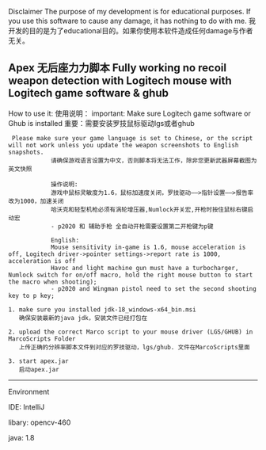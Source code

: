 Disclaimer
The purpose of my development is for educational purposes. If you use this software to cause any damage, it has nothing to do with me.
我开发的目的是为了educational目的。如果你使用本软件造成任何damage与作者无关。

Apex 无后座力力脚本
Fully working no recoil weapon detection with Logitech mouse with Logitech game software & ghub
---------------------------------------------------------------------------------------------------------------------------------------------------------
How to use it:
使用说明：
    important: Make sure Logitech game software or Ghub is installed
    重要：需要安装罗技鼠标驱动lgs或者ghub
    
     Please make sure your game language is set to Chinese, or the script will not work unless you update the weapon screenshots to English snapshots.
                请确保游戏语言设置为中文，否则脚本将无法工作，除非您更新武器屏幕截图为英文快照
                
                操作说明:
                游戏中鼠标灵敏度为1.6，鼠标加速度关闭，罗技驱动——>指针设置——>报告率改为1000，加速关闭
                哈沃克和轻型机枪必须有涡轮增压器,Numlock开关宏,开枪时按住鼠标右键启动宏
                - p2020 和 辅助手枪 全自动开枪需要设置第二开枪键为p键
                
                English:
                Mouse sensitivity in-game is 1.6, mouse acceleration is off, Logitech driver->pointer settings->report rate is 1000, acceleration is off
                Havoc and light machine gun must have a turbocharger, Numlock switch for on/off macro, hold the right mouse button to start the macro when shooting);
                - p2020 and Wingman pistol need to set the second shooting key to p key;
   
    1. make sure you installed jdk-18_windows-x64_bin.msi 
       确保安装最新的java jdk，安装文件已经打包在

    2. upload the correct Marco script to your mouse driver (LGS/GHUB) in MarcoScripts Folder
       上传正确的分辨率脚本文件到对应的罗技驱动，lgs/ghub. 文件在MarcoScripts里面

    3. start apex.jar
       启动apex.jar
    
---------------------------------------------------------------------------------------------------------------------------------------------------------
Environment 

  IDE: IntelliJ

  libary: opencv-460

  java: 1.8
